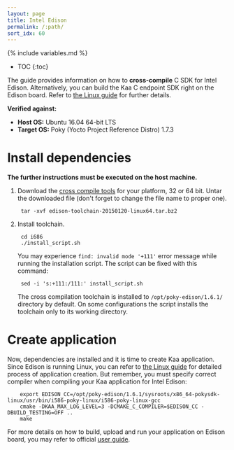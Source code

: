```yaml
---
layout: page
title: Intel Edison
permalink: /:path/
sort_idx: 60
---
```


{% include variables.md %}

* TOC
{:toc}

The guide provides information on how to **cross-compile** C SDK for Intel Edison.
Alternatively, you can build the Kaa C endpoint SDK right on the Edison board.
Refer to [the Linux guide]({{root_url}}Programming-guide/Using-Kaa-endpoint-SDKs/C/SDK-Linux/) for further details.

**Verified against:**

 - **Host OS:** Ubuntu 16.04 64-bit LTS
 - **Target OS:** Poky (Yocto Project Reference Distro) 1.7.3

# Install dependencies

**The further instructions must be executed on the host machine.**

1. Download the [cross compile tools](https://downloadcenter.intel.com/download/24472/Cross-Compiler-Toolchain-for-Intel-Edison-Maker-Board) for your platform, 32 or 64 bit. Untar the downloaded file (don't forget to change the file name to proper one).

        tar -xvf edison-toolchain-20150120-linux64.tar.bz2

2. Install toolchain.

        cd i686
        ./install_script.sh

    You may experience `find: invalid mode '+111'` error message while running the installation script. The script can be fixed with this command:

        sed -i 's:+111:/111:' install_script.sh

    The cross compilation toolchain is installed to `/opt/poky-edison/1.6.1/` directory by default. On some configurations the script installs the toolchain only to its working directory.

# Create application

Now, dependencies are installed and it is time to create Kaa application.
Since Edison is running Linux, you can refer to [the Linux guide]({{root_url}}Programming-guide/Using-Kaa-endpoint-SDKs/C/SDK-Linux/#c-sdk-build) for detailed process of application creation.
But remember, you must specify correct compiler when compiling your Kaa application for Intel Edison:

        export EDISON_CC=/opt/poky-edison/1.6.1/sysroots/x86_64-pokysdk-linux/usr/bin/i586-poky-linux/i586-poky-linux-gcc
        cmake -DKAA_MAX_LOG_LEVEL=3 -DCMAKE_C_COMPILER=$EDISON_CC -DBUILD_TESTING=OFF ..
        make 

For more details on how to build, upload and run your application on Edison board, you may refer to official [user guide](https://software.intel.com/en-us/intel-edison-board-user-guide).

